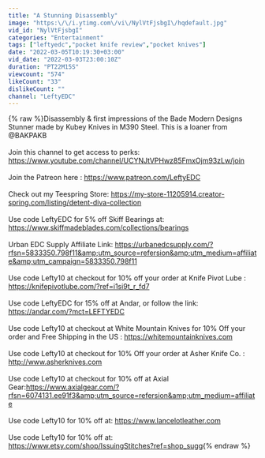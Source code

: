 ```yaml
---
title: "A Stunning Disassembly"
image: "https:\/\/i.ytimg.com\/vi\/NylVtFjsbgI\/hqdefault.jpg"
vid_id: "NylVtFjsbgI"
categories: "Entertainment"
tags: ["leftyedc","pocket knife review","pocket knives"]
date: "2022-03-05T10:19:30+03:00"
vid_date: "2022-03-03T23:00:10Z"
duration: "PT22M15S"
viewcount: "574"
likeCount: "33"
dislikeCount: ""
channel: "LeftyEDC"
---
```

{% raw %}Disassembly &amp; first impressions of the Bade Modern Designs Stunner made by Kubey Knives in M390 Steel. This is a loaner from @BAKPAKB <br /><br />Join this channel to get access to perks:<br /><a rel="nofollow" target="blank" href="https://www.youtube.com/channel/UCYNJtVPHwz85FmxOjm93zLw/join">https://www.youtube.com/channel/UCYNJtVPHwz85FmxOjm93zLw/join</a><br /><br />Join the Patreon here : <a rel="nofollow" target="blank" href="https://www.patreon.com/LeftyEDC">https://www.patreon.com/LeftyEDC</a> <br /><br />Check out my Teespring Store: <a rel="nofollow" target="blank" href="https://my-store-11205914.creator-spring.com/listing/detent-diva-collection">https://my-store-11205914.creator-spring.com/listing/detent-diva-collection</a><br /><br />Use code LeftyEDC for 5% off Skiff Bearings  at: <a rel="nofollow" target="blank" href="https://www.skiffmadeblades.com/collections/bearings">https://www.skiffmadeblades.com/collections/bearings</a><br /><br />Urban EDC Supply Affiliate Link: <a rel="nofollow" target="blank" href="https://urbanedcsupply.com/?rfsn=5833350.798f11&amp;utm_source=refersion&amp;utm_medium=affiliate&amp;utm_campaign=5833350.798f11">https://urbanedcsupply.com/?rfsn=5833350.798f11&amp;utm_source=refersion&amp;utm_medium=affiliate&amp;utm_campaign=5833350.798f11</a><br /><br />Use code Lefty10 at checkout for 10% off your order at Knife Pivot Lube : <a rel="nofollow" target="blank" href="https://knifepivotlube.com/?ref=i1si9t_r_fd7">https://knifepivotlube.com/?ref=i1si9t_r_fd7</a><br /><br />Use code LeftyEDC for 15% off at Andar, or follow the link: <a rel="nofollow" target="blank" href="https://andar.com/?mct=LEFTYEDC">https://andar.com/?mct=LEFTYEDC</a> <br /><br />Use code Lefty10 at checkout at White Mountain Knives for 10% Off your order and Free Shipping in the US : <a rel="nofollow" target="blank" href="https://whitemountainknives.com">https://whitemountainknives.com</a> <br /><br />Use code Lefty10 at checkout for 10% Off your order at Asher Knife Co. : <a rel="nofollow" target="blank" href="http://www.asherknives.com">http://www.asherknives.com</a> <br /> <br />Use code Lefty10 at checkout for 10% off at Axial Gear:<a rel="nofollow" target="blank" href="https://www.axialgear.com/?rfsn=6074131.ee91f3&amp;utm_source=refersion&amp;utm_medium=affiliate">https://www.axialgear.com/?rfsn=6074131.ee91f3&amp;utm_source=refersion&amp;utm_medium=affiliate</a> <br /><br />Use code Lefty10 for 10% off at: <a rel="nofollow" target="blank" href="https://www.lancelotleather.com">https://www.lancelotleather.com</a><br /><br />Use code Lefty10 for 10% off at: <a rel="nofollow" target="blank" href="https://www.etsy.com/shop/IssuingStitches?ref=shop_sugg">https://www.etsy.com/shop/IssuingStitches?ref=shop_sugg</a>{% endraw %}
